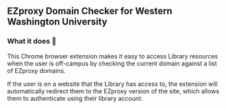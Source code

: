## EZproxy Domain Checker for Western Washington University

### What it does 🧐 
This Chrome browser extension makes it easy to access Library resources when the user is off-campus by checking the current domain against a list of EZproxy domains.

If the user is on a website that the Library has access to, the extension will automatically redirect them to the EZproxy version of the site, which allows them to authenticate using their library account.
